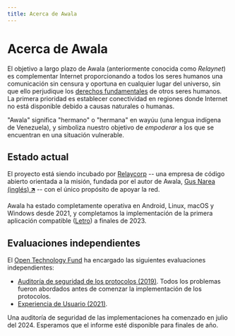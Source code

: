 ```yaml
---
title: Acerca de Awala
---
```


# Acerca de Awala

El objetivo a largo plazo de Awala (anteriormente conocida como _Relaynet_) es complementar Internet proporcionando a todos los seres humanos una comunicación sin censura y oportuna en cualquier lugar del universo, sin que ello perjudique los [derechos fundamentales](https://www.un.org/en/universal-declaration-human-rights/) de otros seres humanos.
La primera prioridad es establecer conectividad en regiones donde Internet no está disponible debido a causas naturales o humanas.

"Awala" significa "hermano" o "hermana" en wayúu (una lengua indígena de Venezuela),
y simboliza nuestro objetivo de _empoderar_ a los que se encuentran en una situación vulnerable.

## Estado actual

El proyecto está siendo incubado por [Relaycorp](https://relaycorp.tech) -- una empresa de código abierto orientada a la misión, fundada por el autor de Awala, [Gus Narea (inglés) 🡵](https://gustavo.engineer) -- con el único propósito de apoyar la red.

Awala ha estado completamente operativa en Android, Linux, macOS y Windows desde 2021,
y completamos la implementación de la primera aplicación compatible ([Letro](https://letro.app/es/)) a finales de 2023.

## Evaluaciones independientes

El [Open Technology Fund](https://www.opentech.fund/) ha encargado las siguientes evaluaciones independientes:

- [Auditoría de seguridad de los protocolos (2019)](https://awala.network/archives/security-audit-2019-03.pdf). Todos los problemas fueron abordados antes de comenzar la implementación de los protocolos.
- [Experiencia de Usuario (2021)](https://awala.network/archives/ux-assessment-2021.pdf).

Una auditoría de seguridad de las implementaciones ha comenzado en julio del 2024.
Esperamos que el informe esté disponible para finales de año.
